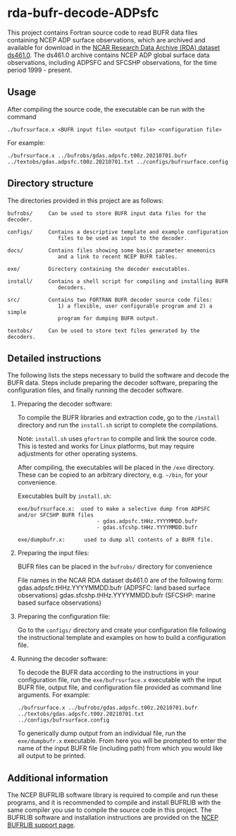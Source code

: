 # rda-bufr-decode-ADPsfc

This project contains Fortran source code to read BUFR data files containing
NCEP ADP surface observations, which are archived and available for download
in the [NCAR Research Data Archive (RDA) dataset ds461.0](https://rda.ucar.edu/datasets/ds461.0/).
The ds461.0 archive contains NCEP ADP global surface data observations, including 
ADPSFC and SFCSHP observations, for the time period 1999 - present.

## Usage
After compiling the source code, the executable can be run with the command
```
./bufrsurface.x <BUFR input file> <output file> <configuration file>
```
For example:
```
./bufrsurface.x ../bufrobs/gdas.adpsfc.t00z.20210701.bufr ../textobs/gdas.adpsfc.t00z.20210701.txt ../configs/bufrsurface.config
```
## Directory structure
The directories provided in this project are as follows:
```
bufrobs/     Can be used to store BUFR input data files for the decoder.

configs/     Contains a descriptive template and example configuration
                files to be used as input to the decoder.

docs/        Contains files showing some basic parameter mnemonics
                and a link to recent NCEP BUFR tables.

exe/         Directory containing the decoder executables.

install/     Contains a shell script for compiling and installing BUFR
                decoders.

src/         Contains two FORTRAN BUFR decoder source code files:
                1) a flexible, user configurable program and 2) a simple
                program for dumping BUFR output.

textobs/     Can be used to store text files generated by the decoders.
```
## Detailed instructions
The following lists the steps necessary to build the software and
decode the BUFR data. Steps include preparing the decoder software, preparing 
the configuration files, and finally running the decoder software.

1.  Preparing the decoder software:

    To compile the BUFR libraries and extraction code, go to the `/install`
    directory and run the `install.sh` script to complete the compilations.  

    Note: `install.sh` uses `gfortran` to compile and link the source code.  This 
    is tested and works for Linux platforms, but may require adjustments for 
    other operating systems.

    After compiling, the executables will be placed in the
    `/exe` directory.  These can be copied to an arbitrary directory,
    e.g. `~/bin`, for your convenience.

    Executables built by `install.sh`:
    ```
    exe/bufrsurface.x:  used to make a selective dump from ADPSFC and/or SFCSHP BUFR files
                             - gdas.adpsfc.tHHz.YYYYMMDD.bufr
                             - gdas.sfcshp.tHHz.YYYYMMDD.bufr 

    exe/dumpbufr.x:      used to dump all contents of a BUFR file.
    ```

2.  Preparing the input files:

    BUFR files can be placed in the `bufrobs/` directory for convenience
    
    File names in the NCAR RDA dataset ds461.0 are of the following form:
          gdas.adpsfc.tHHz.YYYYMMDD.bufr          (ADPSFC: land based surface observations)
          gdas.sfcshp.tHHz.YYYYMMDD.bufr          (SFCSHP: marine based surface observations)
        
3.  Preparing the configuration file:
 
    Go to the `configs/` directory and create your configuration file following 
    the instructional template and examples on how to build a configuration file.
    
4.  Running the decoder software:

    To decode the BUFR data according to the instructions in your configuration file,
    run the `exe/bufrsurface.x` executable with the input BUFR file, output file, and 
    configuration file provided as command line arguments. For example:
    ```
    ./bufrsurface.x ../bufrobs/gdas.adpsfc.t00z.20210701.bufr ../textobs/gdas.adpsfc.t00z.20210701.txt ../configs/bufrsurface.config
    ```

    To generically dump output from an individual file, run the `exe/dumpbufr.x` 
    executable.  From here you will be prompted to enter the name of the input
    BUFR file (including path) from which you would like all output to be printed. 

## Additional information

The NCEP BUFRLIB software library is required to compile and run these programs, and it 
is recommended to compile and install BUFRLIB with the same compiler you use to compile 
the source code in this project.  The BUFRLIB software and installation instructions are 
provided on the [NCEP BUFRLIB support page](https://emc.ncep.noaa.gov/emc/pages/infrastructure/bufrlib.php).
